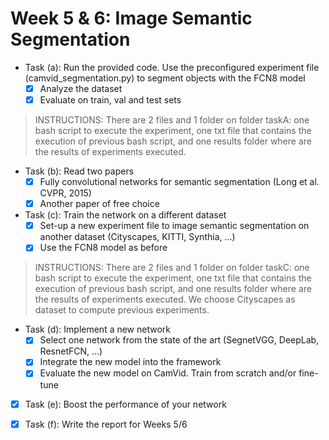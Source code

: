 # Week 5 & 6: Image Semantic Segmentation

- Task (a): Run the provided code. Use the preconfigured experiment file (camvid_segmentation.py) to segment objects with the FCN8 model
   * [x]  Analyze the dataset
   * [x] Evaluate on train, val and test sets
> INSTRUCTIONS: There are 2 files and 1 folder on folder taskA: one bash script to execute the experiment, one txt file that contains the execution of previous bash script, and one results folder where are the results of experiments executed.
  
 - Task (b): Read two papers 
   * [x] Fully convolutional networks for semantic segmentation (Long et al. CVPR, 2015)
   * [x] Another paper of free choice

 - Task (c): Train the network on a different dataset 
   * [x] Set-up a new experiment file to image semantic segmentation on another dataset (Cityscapes, KITTI,  Synthia, ...)
   * [x] Use the FCN8 model as before
> INSTRUCTIONS: There are 2 files and 1 folder on folder taskC: one bash script to execute the experiment, one txt file that contains the execution of previous bash script, and one results folder where are the results of experiments executed. We choose Cityscapes as dataset to compute previous experiments.
   
 - Task (d): Implement a new network 
   * [x] Select one network from the state of the art (SegnetVGG, DeepLab, ResnetFCN, ...)
   * [x] Integrate the new model into the framework
   * [x] Evaluate the new model on CamVid. Train from scratch and/or fine-tune
   
 - [x] Task (e): Boost the performance of your network
 
 - [x]  Task (f): Write the report for Weeks 5/6
